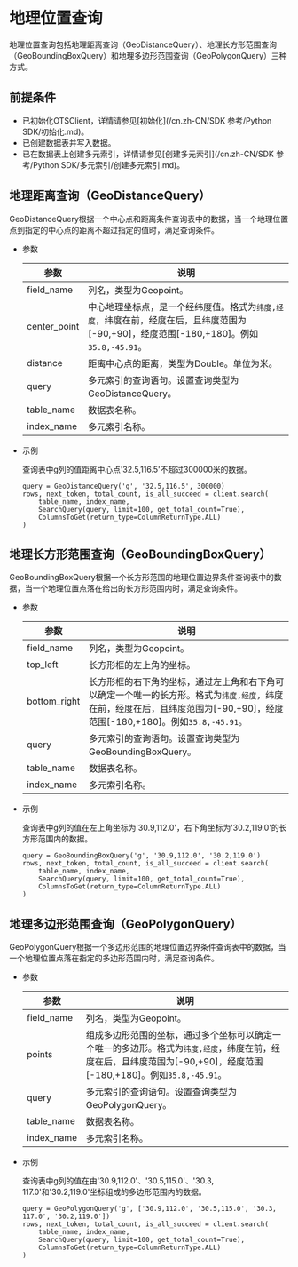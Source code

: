 # 地理位置查询

地理位置查询包括地理距离查询（GeoDistanceQuery）、地理长方形范围查询（GeoBoundingBoxQuery）和地理多边形范围查询（GeoPolygonQuery）三种方式。

## 前提条件

-   已初始化OTSClient，详情请参见[初始化](/cn.zh-CN/SDK 参考/Python SDK/初始化.md)。
-   已创建数据表并写入数据。
-   已在数据表上创建多元索引，详情请参见[创建多元索引](/cn.zh-CN/SDK 参考/Python SDK/多元索引/创建多元索引.md)。

## 地理距离查询（GeoDistanceQuery）

GeoDistanceQuery根据一个中心点和距离条件查询表中的数据，当一个地理位置点到指定的中心点的距离不超过指定的值时，满足查询条件。

-   参数

    |参数|说明|
    |--|--|
    |field\_name|列名，类型为Geopoint。|
    |center\_point|中心地理坐标点，是一个经纬度值。格式为`纬度,经度`，纬度在前，经度在后，且纬度范围为\[-90,+90\]，经度范围\[-180,+180\]。例如`35.8,-45.91`。 |
    |distance|距离中心点的距离，类型为Double。单位为米。|
    |query|多元索引的查询语句。设置查询类型为GeoDistanceQuery。|
    |table\_name|数据表名称。|
    |index\_name|多元索引名称。|

-   示例

    查询表中g列的值距离中心点'32.5,116.5'不超过300000米的数据。

    ```
    query = GeoDistanceQuery('g', '32.5,116.5', 300000)
    rows, next_token, total_count, is_all_succeed = client.search(
        table_name, index_name, 
        SearchQuery(query, limit=100, get_total_count=True), 
        ColumnsToGet(return_type=ColumnReturnType.ALL)
    )
    ```


## 地理长方形范围查询（GeoBoundingBoxQuery）

GeoBoundingBoxQuery根据一个长方形范围的地理位置边界条件查询表中的数据，当一个地理位置点落在给出的长方形范围内时，满足查询条件。

-   参数

    |参数|说明|
    |--|--|
    |field\_name|列名，类型为Geopoint。|
    |top\_left|长方形框的左上角的坐标。|
    |bottom\_right|长方形框的右下角的坐标，通过左上角和右下角可以确定一个唯一的长方形。格式为`纬度,经度`，纬度在前，经度在后，且纬度范围为\[-90,+90\]，经度范围\[-180,+180\]。例如`35.8,-45.91`。 |
    |query|多元索引的查询语句。设置查询类型为GeoBoundingBoxQuery。|
    |table\_name|数据表名称。|
    |index\_name|多元索引名称。|

-   示例

    查询表中g列的值在左上角坐标为'30.9,112.0'，右下角坐标为'30.2,119.0'的长方形范围内的数据。

    ```
    query = GeoBoundingBoxQuery('g', '30.9,112.0', '30.2,119.0')
    rows, next_token, total_count, is_all_succeed = client.search(
        table_name, index_name, 
        SearchQuery(query, limit=100, get_total_count=True), 
        ColumnsToGet(return_type=ColumnReturnType.ALL)
    )
    ```


## 地理多边形范围查询（GeoPolygonQuery）

GeoPolygonQuery根据一个多边形范围的地理位置边界条件查询表中的数据，当一个地理位置点落在指定的多边形范围内时，满足查询条件。

-   参数

    |参数|说明|
    |--|--|
    |field\_name|列名，类型为Geopoint。|
    |points|组成多边形范围的坐标，通过多个坐标可以确定一个唯一的多边形。格式为`纬度,经度`，纬度在前，经度在后，且纬度范围为\[-90,+90\]，经度范围\[-180,+180\]。例如`35.8,-45.91`。 |
    |query|多元索引的查询语句。设置查询类型为GeoPolygonQuery。|
    |table\_name|数据表名称。|
    |index\_name|多元索引名称。|

-   示例

    查询表中g列的值在由'30.9,112.0'、'30.5,115.0'、'30.3, 117.0'和'30.2,119.0'坐标组成的多边形范围内的数据。

    ```
    query = GeoPolygonQuery('g', ['30.9,112.0', '30.5,115.0', '30.3, 117.0', '30.2,119.0'])
    rows, next_token, total_count, is_all_succeed = client.search(
        table_name, index_name, 
        SearchQuery(query, limit=100, get_total_count=True), 
        ColumnsToGet(return_type=ColumnReturnType.ALL)
    )
    ```



